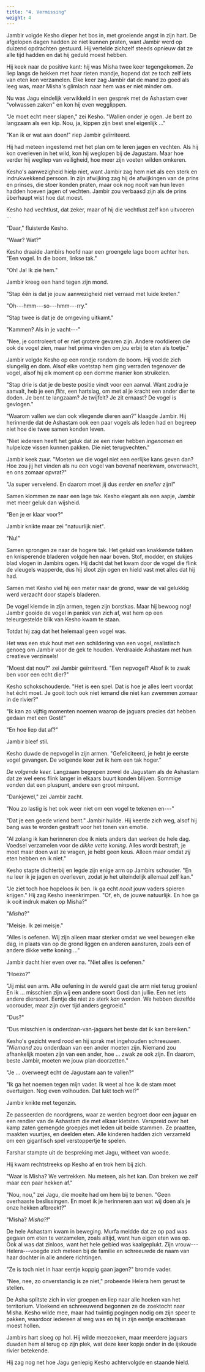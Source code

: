 ```yaml
---
title: "4. Vermissing"
weight: 4
---
```


Jambir volgde Kesho dieper het bos in, met groeiende angst in zijn hart. De afgelopen dagen hadden ze niet kunnen praten, want Jambir werd op duizend opdrachten gestuurd. Hij vertelde zichzelf steeds opnieuw dat ze alle tijd hadden en dat hij geduld moest hebben. 

Hij keek naar de positive kant: hij was Misha twee keer tegengekomen. Ze liep langs de hekken met haar rieten mandje, hopend dat ze toch zelf iets van eten kon verzamelen. Elke keer zag Jambir dat de mand zo goed als leeg was, maar Misha's glimlach naar hem was er niet minder om.

Nu was Jagu eindelijk verwikkeld in een gesprek met de Ashastam over "volwassen zaken" en kon hij even wegglippen.

"Je moet echt meer slapen," zei Kesho. "Wallen onder je ogen. Je bent zo langzaam als een kip. Nou, ja, kippen zijn best snel eigenlijk ..."

"Kan ik er wat aan doen!" riep Jambir geïrriteerd. 

Hij had meteen ingestemd met het plan om te leren jagen en vechten. Als hij kon overleven in het wild, kon hij weglopen bij de Jagustam. Maar hoe verder hij wegliep van veiligheid, hoe meer zijn voeten wilden omkeren.

Kesho's aanwezigheid hielp niet, want Jambir zag hem niet als een sterk en indrukwekkend persoon. In zijn afwijking zag hij de afwijkingen van de prins en prinses, die stoer konden praten, maar ook nog nooit van hun leven hadden hoeven jagen of vechten. Jambir zou verbaasd zijn als de prins überhaupt wist hoe dat moest.

Kesho had vechtlust, dat zeker, maar of hij die vechtlust zelf kon uitvoeren ...

"Daar," fluisterde Kesho.

"Waar? Wat?"

Kesho draaide Jambirs hoofd naar een groengele lage boom achter hen. "Een vogel. In die boom, linkse tak."

"Oh! Ja! Ik zie hem."

Jambir kreeg een hand tegen zijn mond. 

"Stap één is dat je jouw aanwezigheid niet verraad met luide kreten."

"Oh---hmm---so---hmm---rry."

"Stap twee is dat je de omgeving uitkamt."

"Kammen? Als in je vacht---"

"Nee, je controleert of er niet grotere gevaren zijn. Andere roofdieren die ook de vogel zien, maar het prima vinden om _jou_ erbij te eten als toetje."

Jambir volgde Kesho op een rondje rondom de boom. Hij voelde zich slungelig en dom. Alsof elke voetstap hem ging verraden tegenover de vogel, alsof hij elk moment op een domme manier kon struikelen.

"Stap drie is dat je de beste positie vindt voor een aanval. Want zodra je aanvalt, heb je een _flits_, een hartslag, om met al je kracht een ander dier te doden. Je bent te langzaam? Je twijfelt? Je zit ernaast? De vogel is gevlogen."

"Waarom vallen we dan ook vliegende dieren aan?" klaagde Jambir. Hij herinnerde dat de Ashastam ook een paar vogels als leden had en begreep niet hoe die twee samen konden leven.

"Niet iedereen heeft het geluk dat ze een rivier hebben _ingenomen_ en hulpeloze vissen kunnen pakken. Die niet terugvechten."

Jambir keek zuur. "Moeten we die vogel niet een eerlijke kans geven dan? Hoe zou jij het vinden als nu een vogel van bovenaf neerkwam, onverwacht, en ons zomaar opvrat?"

"Ja super vervelend. En daarom moet jij dus _eerder_ en _sneller_ zijn!"

Samen klommen ze naar een lage tak. Kesho elegant als een aapje, Jambir met meer geluk dan wijsheid.

"Ben je er klaar voor?"

Jambir knikte maar zei "natuurlijk niet".

"Nu!"

Samen sprongen ze naar de hogere tak. Het geluid van knakkende takken en knisperende bladeren volgde hen naar boven. Stof, modder, en stukjes blad vlogen in Jambirs ogen. Hij dacht dat het kwam door de vogel die flink de vleugels wapperde, dus hij sloot zijn ogen en hield vast met alles dat hij had.

Samen met Kesho viel hij een meter naar de grond, waar de val gelukkig werd verzacht door stapels bladeren.

De vogel klemde in zijn armen, tegen zijn borstkas. Maar hij bewoog nog! Jambir gooide de vogel in paniek van zich af, wat hem op een teleurgestelde blik van Kesho kwam te staan.

Totdat hij zag dat het helemaal geen vogel was. 

Het was een stuk hout met een schildering van een vogel, realistisch genoeg om Jambir voor de gek te houden. Verdraaide Ashastam met hun creatieve verzinsels!

"Moest dat nou?" zei Jambir geïrriteerd. "Een nepvogel? Alsof ik te zwak ben voor een echt dier?"

Kesho schokschouderde. "Het is een spel. Dat is hoe je alles leert voordat het écht moet. Je gooit toch ook niet iemand die niet kan zwemmen zomaar in de rivier?"

"Ik kan zo vijftig momenten noemen waarop de jaguars precies dat hebben gedaan met een Gosti!"

"En hoe liep dat af?"

Jambir bleef stil.

Kesho duwde de nepvogel in zijn armen. "Gefeliciteerd, je hebt je eerste vogel gevangen. De volgende keer zet ik hem een tak hoger."

_De volgende keer._ Langzaam begrepen zowel de Jagustam als de Ashastam dat ze wel eens flink langer in elkaars buurt konden blijven. Sommige vonden dat een pluspunt, andere een groot minpunt.

"Dankjewel," zei Jambir zacht.

"Nou zo lastig is het ook weer niet om een vogel te tekenen en---"

"Dat je een goede vriend bent." Jambir huilde. Hij keerde zich weg, alsof hij bang was te worden gestraft voor het tonen van emotie. 

"Al zolang ik kan herinneren doe ik niets anders dan werken de hele dag. Voedsel verzamelen voor de _dikke vette koning_. Alles wordt bestraft, je moet maar doen wat ze vragen, je hebt geen keus. Alleen maar omdat _zij_ eten hebben en ik niet."

Kesho stapte dichterbij en legde zijn enige arm op Jambirs schouder. "En nu leer ik je jagen en overleven, zodat je het uiteindelijk allemaal zelf kan."

"Je ziet toch hoe hopeloos ik ben. Ik ga echt _nooit_ jouw vaders spieren krijgen." Hij zag Kesho ineenkrimpen. "Of, eh, de jouwe natuurlijk. En hoe ga ik ooit indruk maken op Misha?"

"_Misha_?"

"Meisje. Ik zei meisje."

"Alles is oefenen. Wij zijn alleen maar sterker omdat we veel bewegen elke dag, in plaats van op de grond liggen en anderen aansturen, zoals een of andere dikke vette koning ..."

Jambir dacht hier even over na. "Niet alles is oefenen."

"Hoezo?"

"Jij mist een arm. Alle oefening in de wereld gaat die arm niet terug groeien! En ik ... misschien zijn wij een andere soort Gosti dan jullie. Een net iets andere diersoort. Eentje die niet zo sterk _kan_ worden. We hebben dezelfde voorouder, maar zijn over tijd anders gegroeid."

"Dus?"

"Dus misschien is onderdaan-van-jaguars het beste dat ik kan bereiken."

Kesho's gezicht werd rood en hij sprak met ingehouden schreeuwen. "_Niemand_ zou onderdaan van een ander moeten zijn. Niemand zou afhankelijk moeten zijn van een ander, hoe ... zwak ze ook zijn. En daarom, beste Jambir, moeten we jouw plan doorzetten."

"Je ... overweegt echt de Jagustam aan te vallen?"

"Ik ga het noemen tegen mijn vader. Ik weet al hoe ik de stam moet overtuigen. Nog even volhouden. Dat lukt toch wel?"

Jambir knikte met tegenzin.

Ze passeerden de noordgrens, waar ze werden begroet door een jaguar en een rendier van de Ashastam die met elkaar kletsten. Verspreid over het kamp zaten gemengde groepjes met leden uit beide stammen. Ze praatten, maakten vuurtjes, en deelden eten. Alle kinderen hadden zich verzameld om een gigantisch spel verstoppertje te spelen.

Farshar stampte uit de bespreking met Jagu, witheet van woede. 

Hij kwam rechtstreeks op Kesho af en trok hem bij zich.

"Waar is Misha? We vertrekken. Nu meteen, als het kan. Dan breken we zelf maar een paar hekken af."

"Nou, nou," zei Jagu, die moeite had om hem bij te benen. "Geen overhaaste beslissingen. En moet ik je herinneren aan wat wij doen als je onze hekken afbreekt?"

"Misha? _Misha?!_"

De hele Ashastam kwam in beweging. Murfa meldde dat ze op pad was gegaan om eten te verzamelen, zoals altijd, want hun eigen eten was op. Ook al was dat zinloos, want het hele gebied was kaalgeplukt. Zijn vrouw---Helera---voegde zich meteen bij de familie en schreeuwde de naam van haar dochter in alle andere richtingen.

"Ze is toch niet in haar eentje koppig gaan jagen?" bromde vader.

"Nee, nee, zo onverstandig is ze niet," probeerde Helera hem gerust te stellen.

De Asha splitste zich in vier groepen en liep naar alle hoeken van het territorium. Vloekend en schreeuwend begonnen ze de zoektocht naar Misha. Kesho wilde mee, maar had twintig pogingen nodig om zijn speer te pakken, waardoor iedereen al weg was en hij in zijn eentje erachteraan moest hollen.

Jambirs hart sloeg op hol. Hij wilde meezoeken, maar meerdere jaguars duwden hem al terug op zijn plek, wat deze keer kopje onder in de ijskoude rivier betekende.

Hij zag nog net hoe Jagu geniepig Kesho achtervolgde en staande hield.
